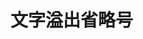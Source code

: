<script setup>
  import Ellipsis from './Components/Ellipsis/index.vue'
</script>

# 文字溢出省略号

<ContainerBox title="基础用法">
<template #desc>
  在固定宽度的盒子里，文字超溢出盒子，则使用省略号代替溢出部分
</template>
<div class="demo-box">
<Ellipsis />
</div>

<CodeBox>
<template #codes>

```vue
<template>
  <div class="ellipsis">
    <div class="one-line">测试测试测试测试</div>
    <hr />
    <div class="two-line">测试测试测试测试测试测试测试</div>
    <hr />
    <div class="three-line">测试测试测试测试测试测试测试测试测试测试</div>
  </div>
</template>

<style scoped lang="less">
.ellipsis {
  position: relative;

  div {
    // display: flex; //注：flex布局会使其失效
    width: 20vw;
    font-size: 3vw;
  }
}

.one-line {
  overflow: hidden;
  text-overflow: ellipsis;
  white-space: nowrap;
  word-break: break-all;
}

.two-line,
.three-line {
  display: -webkit-box;
  overflow: hidden;
  word-break: break-all;
  -webkit-box-orient: vertical;
}

.two-line {
  -webkit-line-clamp: 2;
}

.three-line {
  -webkit-line-clamp: 3;
}
</style>
```

</template>
</CodeBox>

<CodeBox iskey>
<template #codes>

```css
.one-line {
  overflow: hidden;
  text-overflow: ellipsis;
  white-space: nowrap;
  word-break: break-all;
}

.two-line,
.three-line {
  display: -webkit-box;
  overflow: hidden;
  word-break: break-all;
  -webkit-box-orient: vertical;
}

.two-line {
  -webkit-line-clamp: 2;
}

.three-line {
  -webkit-line-clamp: 3;
}
```
</template>
</CodeBox>
</ContainerBox>
